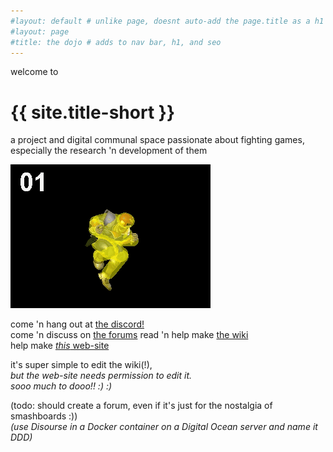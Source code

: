 ```yaml
---
#layout: default # unlike page, doesnt auto-add the page.title as a h1
#layout: page
#title: the dojo # adds to nav bar, h1, and seo
---
```

welcome to
# {{ site.title-short }}
a project and digital communal space passionate about fighting games,  
especially the research 'n development of them

![](assets/images/knee-animation-hitbox.gif?raw=true)

come 'n hang out at [the discord!](https://discord.gg/FtAQws9)  
come 'n discuss on [the forums](https://github.com/rahil627/fighting-game-anarchy/discussions)
read 'n help make [the wiki](https://github.com/Rahil627/fighting-game-anarchy/wiki)  
help make [*this* web-site](https://github.com/Rahil627/fighting-game-anarchy)

it's super simple to edit the wiki(!),  
*but the web-site needs permission to edit it.  
sooo much to dooo!! :) :)*

(todo: should create a forum, even if it's just for the nostalgia of smashboards :))   
*(use Disourse in a Docker container on a Digital Ocean server and name it DDD)*  
